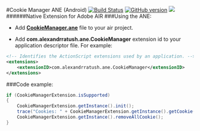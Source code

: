 #Cookie Manager ANE (Android)
[![Build Status](https://travis-ci.org/alexandrratush/Cookie-Manager-ANE.svg?branch=master)](https://travis-ci.org/alexandrratush/Cookie-Manager-ANE)
[![GitHub version](https://badge.fury.io/gh/alexandrratush%2FCookie-Manager-ANE.svg)](https://badge.fury.io/gh/alexandrratush%2FCookie-Manager-ANE)
![](https://reposs.herokuapp.com/?path=alexandrratush/Cookie-Manager-ANE&style=flat)
######Native Extension for Adobe AIR
###Using the ANE:

* Add **[CookieManager.ane](https://github.com/alexandrratush/Cookie-Manager-ANE/tree/master/ane/bin)** file to your air project.

* Add **com.alexandrratush.ane.CookieManager** extension id to your application descriptor file. For example:
```xml
<!-- Identifies the ActionScript extensions used by an application. -->
<extensions>
	<extensionID>com.alexandrratush.ane.CookieManager</extensionID>
</extensions>
```

###Code example:

```ActionScript
if (CookieManagerExtension.isSupported)
{
	CookieManagerExtension.getInstance().init();
	trace("Cookies: " + CookieManagerExtension.getInstance().getCookie("http://vk.com/"));
	CookieManagerExtension.getInstance().removeAllCookie();
}
```